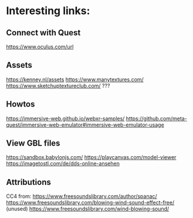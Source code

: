 # Interesting links:

## Connect with Quest

https://www.oculus.com/url

## Assets

https://kenney.nl/assets
https://www.manytextures.com/
https://www.sketchuptextureclub.com/ ???

## Howtos

https://immersive-web.github.io/webxr-samples/
https://github.com/meta-quest/immersive-web-emulator#immersive-web-emulator-usage

## View GBL files

https://sandbox.babylonjs.com/
https://playcanvas.com/model-viewer
https://imagetostl.com/de/dds-online-ansehen

## Attributions

CC4 from: https://www.freesoundslibrary.com/author/spanac/
https://www.freesoundslibrary.com/blowing-wind-sound-effect-free/ (unused)
https://www.freesoundslibrary.com/wind-blowing-sound/
